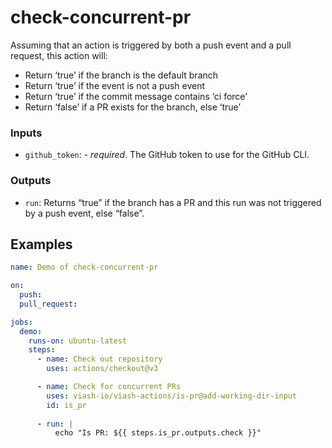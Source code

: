 

# check-concurrent-pr

<!--
DO NOT EDIT THIS FILE MANUALLY!
This README was generated by running `make`
-->

Assuming that an action is triggered by both a push event and a pull
request, this action will:

- Return ‘true’ if the branch is the default branch
- Return ‘true’ if the event is not a push event
- Return ‘true’ if the commit message contains ‘ci force’
- Return ‘false’ if a PR exists for the branch, else ‘true’

### Inputs

- `github_token`: - *required*. The GitHub token to use for the GitHub
  CLI.

### Outputs

- `run`: Returns “true” if the branch has a PR and this run was not
  triggered by a push event, else “false”.

## Examples

``` yaml
name: Demo of check-concurrent-pr

on:
  push:
  pull_request:

jobs:
  demo:
    runs-on: ubuntu-latest
    steps:
      - name: Check out repository
        uses: actions/checkout@v3

      - name: Check for concurrent PRs
        uses: viash-io/viash-actions/is-pr@add-working-dir-input
        id: is_pr
        
      - run: |
          echo "Is PR: ${{ steps.is_pr.outputs.check }}"
```
